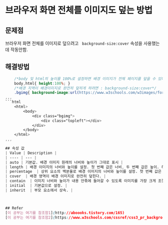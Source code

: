 # 브라우저 화면 전체를 이미지도 덮는 방법

## 문제점
브라우저 화면 전체를 이미지로 덮으려고 ` background-size:cover` 속성을 사용했는데 작동안함.


## 해결방법
```css
	/*body 및 html의 높이를 100%로 설정하면 배경 이미지가 전체 페이지를 덮을 수 있다*/
	body,html{ height:100%; }
	/*배경 지역이 배경이미지로 완전히 덮히게 하려면 : background-size:cover*/
	.bgimg{ background-image:url(https://www.w3schools.com/w3images/forestbridge.jpg); height:100%; background-position:center;  background-size:cover; }
,,,
```html
	<html>
		<body>
			<div class="bgimg">
				<div class="topleft"></div>
			</div>
		</body>
	</html>
,,,

## 속성 값
| Value | Description |
| ---- | --- |
| auto | 기본값. 배경 이미지 원래의 너비와 높이가 그대로 표시 |
| length | 배경 이미지의 너비와 높이를 설정. 첫 번째 값은 너비, 두 번째 값은 높이. 하나의 값만 주어지면 두 번째 값은 "auto"로 설정됨. |
| percentage  | 상위 요소의 백분율로 배경 이미지의 너비와 높이를 설정. 첫 번째 값은 너비를 설정하고 두 번째 값은 높이를 설정한다. 하나의 값만 주어지면 두 번째 값은 "auto"로 설정됨. |
| cover  | 배경 영역이 배경 이미지로 완전히 덮힌다. |
| contain  | 이미지 너비와 높이가 내용 안졲에 들어갈 수 있도록 이미지를 가장 크게 조절함.|
| initial  | 기본값으로 설정. |
| inherit  | 부모 요소에서 상속. |



## Refer
[이 공부는 여기를 참조함1](http://aboooks.tistory.com/165)
[이 공부는 여기를 참조함2](https://www.w3schools.com/cssref/css3_pr_background-size.asp)